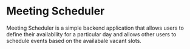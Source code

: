 # Meeting Scheduler
Meeting Scheduler is a simple backend application that allows users to define their availability for a particular day and allows other users to schedule events based on the availabale vacant slots. 
